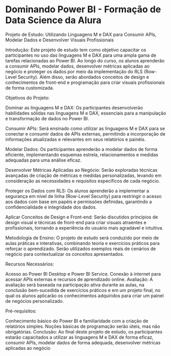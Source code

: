 # Dominando Power BI - Formação de Data Science da Alura

Projeto de Estudo: Utilizando Linguagens M e DAX para Consumir APIs, Modelar Dados e Desenvolver Visuais Profissionais

Introdução:
Este projeto de estudo tem como objetivo capacitar os participantes no uso das linguagens M e DAX para uma ampla gama de tarefas relacionadas ao Power BI. Ao longo do curso, os alunos aprenderão a consumir APIs, modelar dados, desenvolver métricas aplicadas ao negócio e proteger os dados por meio da implementação do RLS (Row-Level Security). Além disso, serão abordados conceitos de design e conhecimentos de front-end e programação para criar visuais profissionais de forma customizada.

Objetivos do Projeto:

Dominar as linguagens M e DAX: Os participantes desenvolverão habilidades sólidas nas linguagens M e DAX, essenciais para a manipulação e transformação de dados no Power BI.

Consumir APIs: Será ensinado como utilizar as linguagens M e DAX para se conectar e consumir dados de APIs externas, permitindo a incorporação de informações atualizadas e relevantes em seus relatórios e painéis.

Modelar Dados: Os participantes aprenderão a modelar dados de forma eficiente, implementando esquemas estrela, relacionamentos e medidas adequadas para uma análise eficaz.

Desenvolver Métricas Aplicadas ao Negócio: Serão exploradas técnicas avançadas de criação de métricas e medidas personalizadas, levando em consideração as necessidades e requisitos específicos de cada negócio.

Proteger os Dados com RLS: Os alunos aprenderão a implementar a segurança em nível de linha (Row-Level Security) para restringir o acesso aos dados com base em papéis e permissões definidas, garantindo a confidencialidade e integridade dos dados.

Aplicar Conceitos de Design e Front-end: Serão discutidos princípios de design visual e técnicas de front-end para criar visuais atraentes e profissionais, tornando a experiência do usuário mais agradável e intuitiva.

Metodologia de Ensino:
O projeto de estudo será conduzido por meio de aulas práticas e interativas, combinando teoria e exercícios práticos para reforçar o aprendizado. Serão utilizados exemplos reais de cenários de negócio para contextualizar os conceitos apresentados.

Recursos Necessários:

Acesso ao Power BI Desktop e Power BI Service.
Conexão à internet para acessar APIs externas e recursos de aprendizado online.
Avaliação:
A avaliação será baseada na participação ativa durante as aulas, na conclusão bem-sucedida de exercícios práticos e em um projeto final, no qual os alunos aplicarão os conhecimentos adquiridos para criar um painel de negócios personalizado.

Pré-requisitos:

Conhecimento básico do Power BI e familiaridade com a criação de relatórios simples.
Noções básicas de programação serão úteis, mas não obrigatórias.
Conclusão:
Ao final deste projeto de estudo, os participantes estarão capacitados a utilizar as linguagens M e DAX de forma eficaz, consumir APIs, modelar dados de forma adequada, desenvolver métricas aplicadas ao negócio
